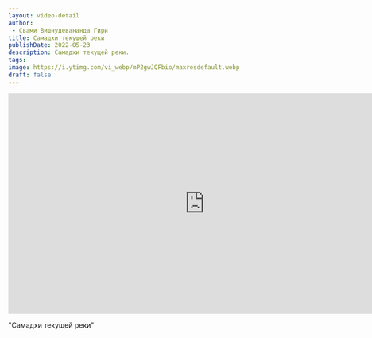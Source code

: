 ```yaml
---
layout: video-detail
author:
 - Свами Вишнудевананда Гири
title: Самадхи текущей реки
publishDate: 2022-05-23
description: Самадхи текущей реки. 
tags: 
image: https://i.ytimg.com/vi_webp/mP2gwJQFbio/maxresdefault.webp
draft: false
---
```


<iframe width="790" height="444" src="https://www.youtube.com/embed/mP2gwJQFbio" frameborder="0" allowfullscreen=""></iframe> 

  "Самадхи текущей реки"

  

 